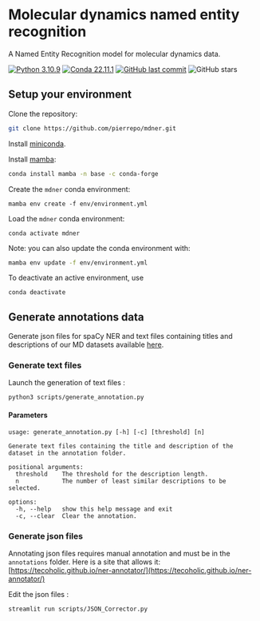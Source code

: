 # Molecular dynamics named entity recognition

A Named Entity Recognition model for molecular dynamics data.

[![Python 3.10.9](https://img.shields.io/badge/python-%E2%89%A5_3.10.9-blue.svg)](https://www.python.org/downloads/release/python-397/)
[![Conda 22.11.1](https://img.shields.io/badge/conda-%E2%89%A5_22.11.1-green.svg)](https://docs.conda.io/en/latest/miniconda.html)
[![GitHub last commit](https://img.shields.io/github/last-commit/pierrepo/mdner.svg)](https://github.com/pierrepo/mdner)
![GitHub stars](https://img.shields.io/github/stars/pierrepo/mdner.svg?style=social)

## Setup your environment

Clone the repository:

```bash
git clone https://github.com/pierrepo/mdner.git
```

Install [miniconda](https://docs.conda.io/en/latest/miniconda.html).

Install [mamba](https://github.com/mamba-org/mamba):

```bash
conda install mamba -n base -c conda-forge
```

Create the `mdner` conda environment:

```
mamba env create -f env/environment.yml
```

Load the `mdner` conda environment:

```
conda activate mdner
```

Note: you can also update the conda environment with:

```bash
mamba env update -f env/environment.yml
```

To deactivate an active environment, use

```
conda deactivate
```

## Generate annotations data

Generate json files for spaCy NER and text files containing titles and descriptions of our MD datasets available [here](https://sandbox.zenodo.org/record/1171298).

### Generate text files

Launch the generation of text files :

```
python3 scripts/generate_annotation.py
```

#### Parameters

```
usage: generate_annotation.py [-h] [-c] [threshold] [n]

Generate text files containing the title and description of the dataset in the annotation folder.

positional arguments:
  threshold    The threshold for the description length.
  n            The number of least similar descriptions to be selected.

options:
  -h, --help   show this help message and exit
  -c, --clear  Clear the annotation.
```

### Generate json files

Annotating json files requires manual annotation and must be in the `annotations` folder. Here is a site that allows it: [https://tecoholic.github.io/ner-annotator/](https://tecoholic.github.io/ner-annotator/)

Edit the json files :

```
streamlit run scripts/JSON_Corrector.py
```
